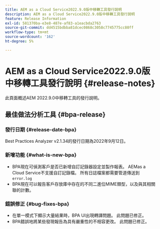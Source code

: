 ```yaml
---
title: AEM as a Cloud Service2022.9.0版中移轉工具發行說明
description: AEM as a Cloud Service2022.9.0版中移轉工具發行說明
feature: Release Information
exl-id: 581370ba-e3e8-487e-af83-a1eacbda2763
source-git-commit: dd4515bdbba81dcec0868c3058c7745775cc80ff
workflow-type: tm+mt
source-wordcount: '162'
ht-degree: 5%

---
```


# AEM as a Cloud Service2022.9.0版中移轉工具發行說明 {#release-notes}

此頁面概述AEM 2022.9.0中移轉工具的發行說明。

## 最佳做法分析工具 {#bpa-release}

### 發行日期 {#release-date-bpa}

Best Practices Analyzer v2.1.34的發行日期為2022年9月12日。

### 新增功能 {#what-is-new-bpa}

* BPA現在可偵測客戶是否已新增自訂記錄器設定並製作報表。 AEMas a Cloud Service不支援自訂記錄檔。 所有日誌檔案都需要管道傳送到 `error.log`
* BPA現在可以報告客戶存放庫中存在的不同二進位MIME類型，以及與其相關聯的計數。

### 錯誤修正 {#bug-fixes-bpa}

* 在單一模式下顯示大量結果時，BPA UI出現轉譯問題。 此問題已修正。
* BPA錯誤地將某些發現報告為具有嚴重性的不相容更改。 此問題已修正。
